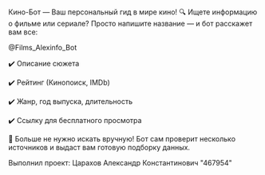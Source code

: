  Кино-Бот — Ваш персональный гид в мире кино!
🔍 Ищете информацию о фильме или сериале? Просто напишите название — и бот расскажет вам все:

@Films_Alexinfo_Bot

✔️ Описание сюжета

✔️ Рейтинг (Кинопоиск, IMDb)

✔️ Жанр, год выпуска, длительность

✔️ Ссылку для бесплатного просмотра 

🎥 Больше не нужно искать вручную! Бот сам проверит несколько источников и выдаст вам готовую подборку данных.

 Выполнил проект: Царахов Александр Константинович "467954"
